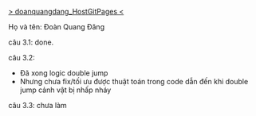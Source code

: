 [> doanquangdang_HostGitPages <](https://DNG-021018.github.io/The-Melon-Man/)

Họ và tên: Đoàn Quang Đăng

câu 3.1: done.

câu 3.2:

- Đã xong logic double jump
- Nhưng chưa fix/tối ưu được thuật toán trong code dẫn đến khi double jump cảnh vật bị nhấp nháy

câu 3.3: chưa làm
